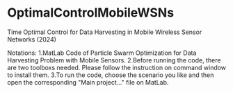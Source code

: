 # OptimalControlMobileWSNs
Time Optimal Control for Data Harvesting in Mobile Wireless Sensor Networks (2024)

Notations:
1.MatLab Code of Particle Swarm Optimization for Data Harvesting Problem with Mobile Sensors.
2.Before running the code, there are two toolboxs needed. Please follow the instruction on command window to install them.
3.To run the code, choose the scenario you like and then open the corresponding "Main project..." file on MatLab.



